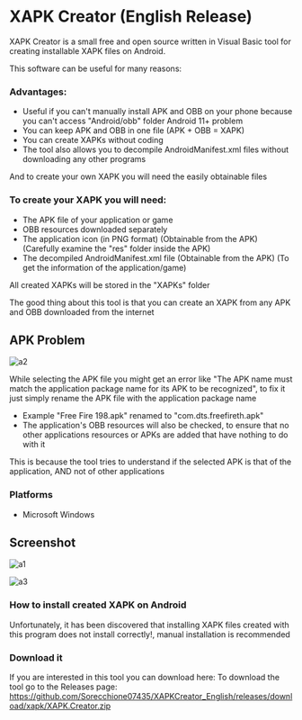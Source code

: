 # XAPK Creator (English Release)

XAPK Creator is a small free and open source written in Visual Basic tool for creating installable XAPK files on Android.

This software can be useful for many reasons:

### Advantages:

- Useful if you can't manually install APK and OBB on your phone because you can't access "Android/obb" folder Android 11+ problem
- You can keep APK and OBB in one file (APK + OBB = XAPK)
- You can create XAPKs without coding
- The tool also allows you to decompile AndroidManifest.xml files without downloading any other programs

And to create your own XAPK you will need the easily obtainable files

### To create your XAPK you will need:

- The APK file of your application or game
- OBB resources downloaded separately
- The application icon (in PNG format) (Obtainable from the APK) (Carefully examine the "res" folder inside the APK)
- The decompiled AndroidManifest.xml file (Obtainable from the APK) (To get the information of the application/game)

All created XAPKs will be stored in the "XAPKs" folder

The good thing about this tool is that you can create an XAPK from any APK and OBB downloaded from the internet

## APK Problem

![a2](https://user-images.githubusercontent.com/111366201/235430063-c2f8e434-a65c-493d-9500-e28351f26c91.png)

While selecting the APK file you might get an error like "The APK name must match the application package name for its APK to be recognized", to fix it just simply rename the APK file with the application package name

- Example "Free Fire 198.apk" renamed to "com.dts.freefireth.apk"
- The application's OBB resources will also be checked, to ensure that no other applications resources or APKs are added that have nothing to do with it

This is because the tool tries to understand if the selected APK is that of the application, AND not of other applications


### Platforms
- Microsoft Windows

## Screenshot
![a1](https://user-images.githubusercontent.com/111366201/235347607-eab010f8-f8b4-4d11-92c8-6658522d1cbb.png)

![a3](https://user-images.githubusercontent.com/111366201/235431273-bd141ea1-95b0-400a-9edb-ebf9e719e27a.png)


### How to install created XAPK on Android

Unfortunately, it has been discovered that installing XAPK files created with this program does not install correctly!, manual installation is recommended

### Download it

If you are interested in this tool you can download here:
To download the tool go to the Releases page: https://github.com/Sorecchione07435/XAPKCreator_English/releases/download/xapk/XAPK.Creator.zip
